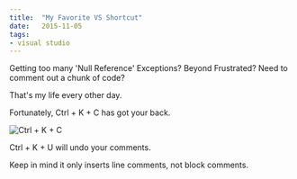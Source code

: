 ```yaml
---
title:  "My Favorite VS Shortcut"
date:   2015-11-05
tags:
- visual studio
---
```

Getting too many 'Null Reference' Exceptions?
Beyond Frustrated?
Need to comment out a chunk of code?

That's my life every other day.

Fortunately, Ctrl + K + C has got your back.

![Ctrl + K + C](/img/VSctrlkc.gif)

Ctrl + K + U will undo your comments.

Keep in mind it only inserts line comments, not block comments.
